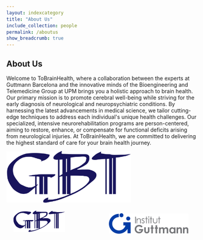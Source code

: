 ```yaml
---
layout: indexcategory
title: "About Us"
include_collection: people
permalink: /aboutus
show_breadcrumb: true
---
```


## About Us

Welcome to ToBrainHealth, where a collaboration between the experts at Guttmann Barcelona and the innovative minds of the Bioengineering and Telemedicine Group at UPM brings you a holistic approach to brain health. Our primary mission is to promote cerebral well-being while striving for the early diagnosis of neurological and neuropsychiatric conditions. By harnessing the latest advancements in medical science, we tailor cutting-edge techniques to address each individual's unique health challenges. Our specialized, intensive neurorehabilitation programs are person-centered, aiming to restore, enhance, or compensate for functional deficits arising from neurological injuries. At ToBrainHealth, we are committed to delivering the highest standard of care for your brain health journey.

<img src="../assets/logos/GBT_SIMPLE.png" alt="Logo GBT" width=65%>
<div style="display: flex;">
  <div style="flex: 50%; padding: 3.5%;">
    <img src="../assets/logos/GBT_SIMPLE.png" alt="Logo GBT" width=65%>
  </div>
  <div style="flex: 50%; padding: 5%;">
    <img src="../assets/logos/logo-guttmann.svg" alt="Logo Institut Guttmann" width=100%>
  </div>
</div>


